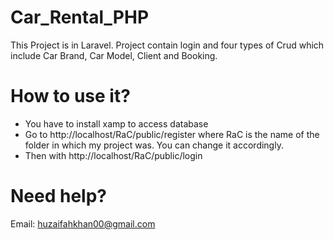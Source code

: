 # Car_Rental_PHP
This Project is in Laravel. Project contain login and four types of Crud which include Car Brand, Car Model, Client and Booking.

# How to use it?
* You have to install xamp to access database
* Go to http://localhost/RaC/public/register where RaC is the name of the folder in which my project was. You can change it accordingly.
* Then with http://localhost/RaC/public/login

# Need help?
Email: huzaifahkhan00@gmail.com
